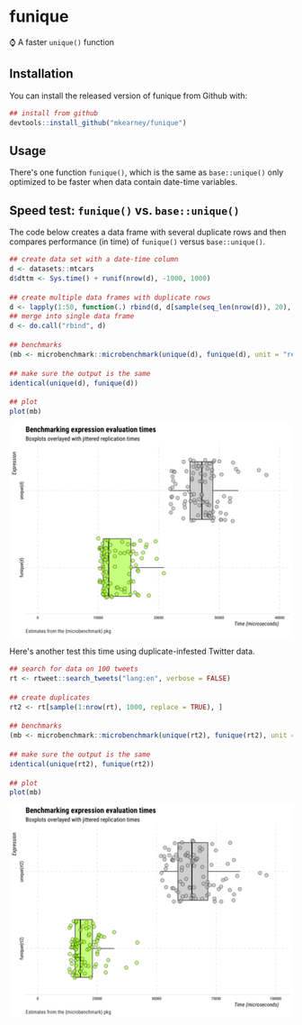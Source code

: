 
<!-- README.md is generated from README.Rmd. Please edit that file -->
funique
=======

⌚️ A faster `unique()` function

Installation
------------

You can install the released version of funique from Github with:

``` r
## install from github
devtools::install_github("mkearney/funique")
```

Usage
-----

There's one function `funique()`, which is the same as `base::unique()` only optimized to be faster when data contain date-time variables.

Speed test: `funique()` vs. `base::unique()`
--------------------------------------------

The code below creates a data frame with several duplicate rows and then compares performance (in time) of `funique()` versus `base::unique()`.

``` r
## create data set with a date-time column
d <- datasets::mtcars
d$dttm <- Sys.time() + runif(nrow(d), -1000, 1000)

## create multiple data frames with duplicate rows
d <- lapply(1:50, function(.) rbind(d, d[sample(seq_len(nrow(d)), 20), ]))
## merge into single data frame
d <- do.call("rbind", d)

## benchmarks
(mb <- microbenchmark::microbenchmark(unique(d), funique(d), unit = "relative"))

## make sure the output is the same
identical(unique(d), funique(d))

## plot
plot(mb)
```

<p align="center">
<img src="man/figures/r1.png">

Here's another test this time using duplicate-infested Twitter data.

``` r
## search for data on 100 tweets
rt <- rtweet::search_tweets("lang:en", verbose = FALSE)

## create duplicates
rt2 <- rt[sample(1:nrow(rt), 1000, replace = TRUE), ]

## benchmarks
(mb <- microbenchmark::microbenchmark(unique(rt2), funique(rt2), unit = "relative"))

## make sure the output is the same
identical(unique(rt2), funique(rt2))

## plot
plot(mb)
```

<p align="center">
<img src="man/figures/r2.png">
